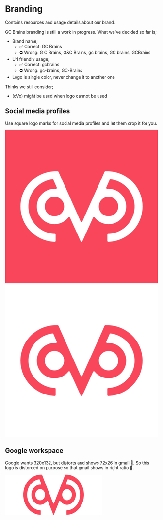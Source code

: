 # Branding

Contains resources and usage details about our brand.

GC Brains branding is still a work in progress. What we've decided so far is;

- Brand name;
  - ✅ Correct: GC Brains
  - ⛔ Wrong: G C Brains, G&C Brains, gc brains, GC brains, GCBrains
- Url friendly usage;
  - ✅ Correct: gcbrains
  - ⛔ Wrong: gc-brains, GC-Brains
- Logo is single color, never change it to another one

Thinks we still consider;
  - (oVo) might be used when logo cannot be used

## Social media profiles

Use square logo marks for social media profiles and let them crop it for you.

![Logomark Primary Square](./assets/logo/logomark-primary-square.png)
![Logomark Secondary Square](./assets/logo/logomark-secondary-square.png)

## Google workspace

Google wants 320x132, but distorts and shows 72x26 in gmail 🤯. So this logo is
distorded on purpose so that gmail shows in right ratio 🤷.

![](./assets/logo/google-workspace.png)
